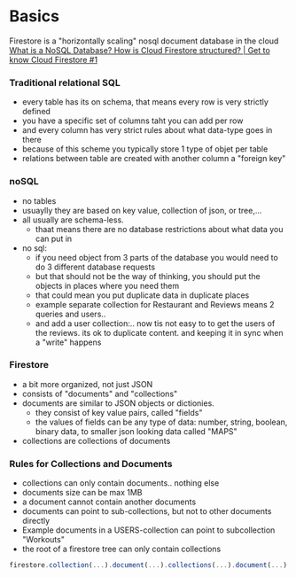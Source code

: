 # Basics
Firestore is a "horizontally scaling" nosql document database in the cloud
[What is a NoSQL Database? How is Cloud Firestore structured? | Get to know Cloud Firestore #1](https://www.youtube.com/watch?v=v_hR4K4auoQ&list=PLl-K7zZEsYLluG5MCVEzXAQ7ACZBCuZgZ&ab_channel=Firebase)

### Traditional relational SQL
* every table has its on schema, that means every row is very strictly defined
* you have a specific set of columns taht you can add per row
* and every column has very strict rules about what data-type goes in there
* because of this scheme you typically store 1 type of objet per table
* relations between table are created with another column a "foreign key"

### noSQL 
* no tables
* usuaylly they are based on key value, collection of json, or tree,...
* all usually are schema-less. 
  * thaat means there are no database restrictions about what data you can put in
* no sql: 
  * if you need object from 3 parts of the database you would need to do 3 different database requests
  * but that should not be the way of thinking, you should put the objects in places where you need them
  * that could mean you put duplicate data in duplicate places
  * example separate collection for Restaurant and Reviews means 2 queries and users..
  * and add a user collection:.. now tis not easy to to get the users of the reviews. its ok to duplicate content. and keeping it in sync when a "write" happens

### Firestore
 * a bit more organized, not just JSON
 * consists of "documents" and "collections"
 * documents are similar to JSON objects or dictionies.
   * they consist of key value pairs, called "fields"
   * the values of fields can be any type of data: number, string, boolean, binary data, to smaller json looking data called "MAPS"
 * collections are collections of documents

###  Rules for Collections and Documents
 * collections can only contain documents.. nothing else
 * documents size can be max 1MB
 * a document cannot contain another documents
 * documents can point to sub-collections, but not to other documents directly
 * Example documents in a USERS-collection can point to subcollection "Workouts"
 * the root of a firestore tree can only contain collections

```javascript
firestore.collection(...).document(...).collections(...).document(...)
```



